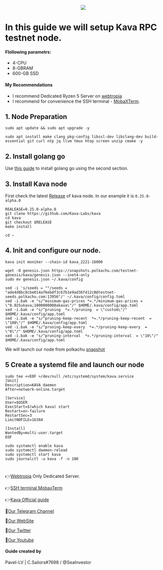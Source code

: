 <p align="center">
 <img src="https://i.postimg.cc/W3QtQdh9/Kava-logo.jpg"/></a>
</p>

# In this guide we will setup Kava RPC testnet node.

#### Flollowing parametrs:

- 4-CPU
- 8-GBRAM
- 600-GB SSD 

#### My Recommendations
- I recommend Dedicated Ryzen 5 Server on [webtropia](https://bit.ly/45KaUj4)
- I recommend for convenience the SSH terminal - [MobaXTerm](https://mobaxterm.mobatek.net/download.html).

## 1. Node Preparation
```
sudo apt update && sudo apt upgrade -y
```
```
sudo apt install make clang pkg-config libssl-dev libclang-dev build-essential git curl ntp jq llvm tmux htop screen unzip cmake -y
```
## 2. Install golang go
Use [this guide](https://github.com/CryptoSailors/cryptosailors-tools/tree/main/Install%20Golang%20%22Go%22#2-if-you-installing-golang-go-on-clear-server-you-need-input-following-commands) to install golang go using the second section.

## 3. Install Kava node
First check the latest [Release](https://github.com/Kava-Labs/kava/tags) of kava node. In our example it is `0.25.0-alpha.0`
```
REALEASE=0.25.0-alpha.0
git clone https://github.com/Kava-Labs/kava
cd kava
git checkout $RELEASE
make install
```
```
cd ~
```
## 4. Init and configure our node.
```
kava init moniker --chain-id kava_2221-16000
```
```
wget -O genesis.json https://snapshots.polkachu.com/testnet-genesis/kava/genesis.json --inet4-only
sudo mv genesis.json ~/.kava/config
```
```
sed -i 's/seeds = ""/seeds = "ade4d8bc8cbe014af6ebdf3cb7b1e9ad36f412c0@testnet-seeds.polkachu.com:13956"/' ~/.kava/config/config.toml
sed -i.bak -e "s/^minimum-gas-prices *=.*/minimum-gas-prices = \"0.025ukava;1000000000akava\"/" $HOME/.kava/config/app.toml
sed -i.bak -e "s/^pruning  *=.*/pruning  = \"custom\"/" $HOME/.kava/config/app.toml
sed -i.bak -e "s/^pruning-keep-recent  *=.*/pruning-keep-recent  = \"100\"/" $HOME/.kava/config/app.toml
sed -i.bak -e "s/^pruning-keep-every  *=.*/pruning-keep-every  = \"0\"/" $HOME/.kava/config/app.toml
sed -i.bak -e "s/^pruning-interval  *=.*/pruning-interval  = \"10\"/" $HOME/.kava/config/app.toml
```
We will launch our node from polkachu [snapshot](https://polkachu.com/testnets/kava/snapshots) 

## 5 Create a systemd file and launch our node
```
sudo tee <<EOF >/dev/null /etc/systemd/system/kava.service
[Unit]
Description=KAVA daemon
After=network-online.target

[Service]
User=$USER
ExecStart=$(which kava) start
Restart=on-failure
RestartSec=3
LimitNOFILE=16384

[Install]
WantedBy=multi-user.target
EOF
```
```
sudo systemctl enable kava
sudo systemctl daemon-reload
sudo systemctl start kava
sudo journalctl -u kava -f -n 100
```
#

👉[Webtropia](https://bit.ly/45KaUj4) Only Dedicated Server.

👉[SSH terminal MobaxTerm](https://mobaxterm.mobatek.net/download.html)

👉[Kava Official guide](https://docs.kava.io/docs/participate/validator-node/)

🔰[Our Telegram Channel](https://t.me/CryptoSailorsAnn)

🔰[Our WebSite](cryptosailors.tech)

🔰[Our Twitter](https://twitter.com/Crypto_Sailors)

🔰[Our Youtube](https://www.youtube.com/@CryptoSailors)

#### Guide created by 
Pavel-LV | C.Sailors#7698 / @SeaInvestor
